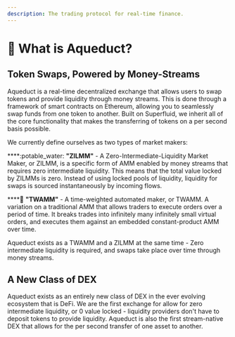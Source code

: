 ```yaml
---
description: The trading protocol for real-time finance.
---
```


# 🌊 What is Aqueduct?

## Token Swaps, Powered by Money-Streams

Aqueduct is a real-time decentralized exchange that allows users to swap tokens and provide liquidity through money streams. This is done through a framework of smart contracts on Ethereum, allowing you to seamlessly swap funds from one token to another. Built on Superfluid, we inherit all of the core functionality that makes the transferring of tokens on a per second basis possible.

We currently define ourselves as two types of market makers:

****:potable\_water: **"ZILMM"** - A Zero-Intermediate-Liquidity Market Maker, or ZILMM, is a specific form of AMM enabled by money streams that requires zero intermediate liquidity. This means that the total value locked by ZILMMs is zero. Instead of using locked pools of liquidity, liquidity for swaps is sourced instantaneously by incoming flows.

****:ocean: **"TWAMM"** - A time-weighted automated maker, or TWAMM. A variation on a traditional AMM that allows traders to execute orders over a period of time. It breaks trades into infinitely many infinitely small virtual orders, and executes them against an embedded constant-product AMM over time.

Aqueduct exists as a TWAMM and a ZILMM at the same time - Zero intermediate liquidity is required, and swaps take place over time through money streams.

## A New Class of DEX

Aqueduct exists as an entirely new class of DEX in the ever evolving ecosystem that is DeFi. We are the first exchange for allow for zero intermediate liquidity, or 0 value locked - liquidity providers don't have to deposit tokens to provide liquidity. Aqueduct is also the first stream-native DEX that allows for the per second transfer of one asset to another.
